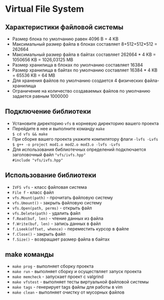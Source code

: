 # Virtual File System

## Характеристики файловой системы

* Размер блока по умолчанию равен 4096 B = 4 KB
* Максимальный размер файла в блоках составляет 8+512+512*512 = 262664
* Максимальный размер файла в байтах составляет 262664 * 4 KB = 1050656 KB = 1026,03125 MB
* Размер хранилища в блоках по умолчанию составляет 16384
* Размер хранилища в байтах по умолчанию составляет 16384 * 4 KB = 65536 KB = 64 MB
* Для хранения файлов по умолчанию создается 4 физических файла-хранилища
* Ограничение на количество создаваемых файлов по умолчанию задается равным 1000000

## Подключение библиотеки

* Установите директорию `vfs` в корневую директорию вашего проекта
* Перейдите в нее и выполните команду `make`  
  `$ cd vfs && make`
* При сборке вашего проекта укажите компилятору флаги `-lvfs -Lvfs`  
  `$ g++ -o project mod1.o mod2.o mod3.o -lvfs -Lvfs`
* Для использования библиотечных определений подключается заголовочный файл `"vfs/ivfs.hpp"`  
  `#include "vfs/ivfs.hpp"`

## Использование библиотеки

* `IVFS vfs` - класс файловая система
* `File f` - класс файл
* `vfs.Mount(path)` - прочитать файловую систему
* `vfs.Umount()` - закрыть файловую систему
* `vfs.Open(path, perms)` - открыть файл
* `vfs.Delete(path)` - удалить файл
* `f.Read(buf, len)` - чтение данных из файла
* `f.Write(buf, len)` - запись данных в файл
* `f.Lseek(offset, whence)` - переместить курсор в файле
* `f.Close()` - закрыть файл
* `f.Size()` - возвращает размер файла в байтах

## make команды

* `make prog` - выполняет сборку проекта
* `make run` - выполняет сборку и осуществляет запуск проекта
* `make memcheck` - запускает проект с valgrind
* `make vfstest` - выполняет тесты виртуальной файловой системы
* `make tags` - генерирует tags файлы для работы в vim
* `make clean` - выполняет очистку от мусорных файлов

